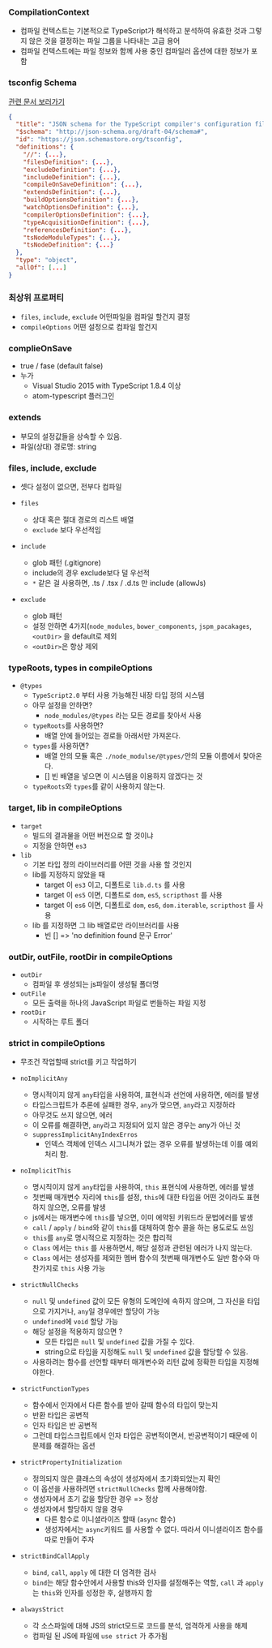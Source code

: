 ### **CompilationContext**

- 컴파일 컨텍스트는 기본적으로 TypeScript가 해석하고 분석하여 유효한 것과 그렇지 않은 것을 결정하는 파일 그룹을 나타내는 고급 용어
- 컴파일 컨텍스트에는 파일 정보와 함께 사용 중인 컴파일러 옵션에 대한 정보가 포함

### **tsconfig Schema**

<a href="https://json.schemastore.org/tsconfig">관련 문서 보러가기</a>

```json
{
  "title": "JSON schema for the TypeScript compiler's configuration file",
  "$schema": "http://json-schema.org/draft-04/schema#",
  "id": "https://json.schemastore.org/tsconfig",
  "definitions": {
    "//": {...},
    "filesDefinition": {...},
    "excludeDefinition": {...},
    "includeDefinition": {...},
    "compileOnSaveDefinition": {...},
    "extendsDefinition": {...},
    "buildOptionsDefinition": {...},
    "watchOptionsDefinition": {...},
    "compilerOptionsDefinition": {...},
    "typeAcquisitionDefinition": {...},
    "referencesDefinition": {...},
    "tsNodeModuleTypes": {...},
    "tsNodeDefinition": {...}
  },
  "type": "object",
  "allOf": [...]
}
```

### **최상위 프로퍼티**

- `files`, `include`, `exclude` 어떤파일을 컴파일 할건지 결정
- `compileOptions` 어떤 설정으로 컴파일 할건지

### **complieOnSave**

- true / fase (default false)
- 누가
  - Visual Studio 2015 with TypeScript 1.8.4 이상
  - atom-typescript 플러그인

### **extends**

- 부모의 설정값들을 상속할 수 있음.
- 파일(상대) 경로명: string

### **files, include, exclude**

- 셋다 설정이 없으면, 전부다 컴파일

- `files`

  - 상대 혹은 절대 경로의 리스트 배열
  - `exclude` 보다 우선적임

- `include`

  - glob 패턴 (.gitignore)
  - include의 경우 exclude보다 덜 우선적
  - `*` 같은 걸 사용하면, .ts / .tsx / .d.ts 만 include (allowJs)

- `exclude`

  - glob 패턴
  - 설정 안하면 4가지(`node_modules`, `bower_components`, `jspm_pacakages`,`<outDir>` 을 default로 제외
  - `<outDir>`은 항상 제외

### **typeRoots, types in compileOptions**

- `@types`
  - `TypeScript2.0` 부터 사용 가능해진 내장 타입 정의 시스템
  - 아무 설정을 안하면?
    - `node_modules/@types` 라는 모든 경로를 찾아서 사용
  - `typeRoots`를 사용하면?
    - 배열 안에 들어있는 경로들 아래서만 가져온다.
  - `types`를 사용하면?
    - 배열 안의 모듈 혹은 `./node_modulse/@types/`안의 모듈 이름에서 찾아온다.
    - [] 빈 배열을 넣으면 이 시스템을 이용하지 않겠다는 것
  - `typeRoots`와 `types`를 같이 사용하지 않는다.

### **target, lib in compileOptions**

- `target`
  - 빌드의 결과물을 어떤 버전으로 할 것이냐
  - 지정을 안하면 `es3`
- `lib`
  - 기본 타입 정의 라이브러리를 어떤 것을 사용 할 것인지
  - lib를 지정하지 않았을 때
    - target 이 `es3` 이고, 디폴트로 `lib.d.ts` 를 사용
    - target 이 `es5` 이면, 디폴트로 `dom`, `es5`, `scripthost` 를 사용
    - target 이 `es6` 이면, 디폴트로 `dom`, `es6`, `dom.iterable`, `scripthost` 를 사용
  - lib 를 지정하면 그 lib 배열로만 라이브러리를 사용
    - 빈 [] => 'no definition found 문구 Error'

### **outDir, outFile, rootDir in compileOptions**

- `outDir`
  - 컴파일 후 생성되는 js파일이 생성될 폴더명
- `outFile`
  - 모든 출력을 하나의 JavaScript 파일로 번들하는 파일 지정
- `rootDir`
  - 시작하는 루트 폴더

### **strict in compileOptions**

- 무조건 작업할때 strict를 키고 작업하기

- `noImplicitAny`

  - 명시적이지 않게 `any`타입을 사용하여, 표현식과 선언에 사용하면, 에러를 발생
  - 타입스크립트가 추론에 실패한 경우, `any`가 맞으면, `any`라고 지정하라
  - 아무것도 쓰지 않으면, 에러
  - 이 오류를 해결하면, `any`라고 지정되어 있지 않은 경우는 any가 아닌 것
  - `suppressImplicitAnyIndexErros`
    - 인덱스 객체에 인덱스 시그니쳐가 없는 경우 오류를 발생하는데 이를 예외처리 함.

- `noImplicitThis`

  - 명시직이지 않게 `any`타입을 사용하여, `this` 표현식에 사용하면, 에러를 발생
  - 첫번째 매개변수 자리에 `this`를 설정, `this`에 대한 타입을 어떤 것이라도 표현하지 않으면, 오류를 발생
  - js에서는 매개변수에 `this`를 넣으면, 이미 에약된 키워드라 문법에러를 발생
  - `call` / `apply` / `bind`와 같이 `this`를 대체하여 함수 콜을 하는 용도로도 쓰임
  - `this`를 `any`로 명시적으로 지정하는 것은 합리적
  - `Class` 에서는 `this` 를 사용하면서, 해당 설정과 관련된 에러가 나지 않는다.
  - `Class` 에서는 생성자를 제외한 멤버 함수의 첫번째 매개변수도 일반 함수와 마찬가지로 `this` 사용 가능

- `strictNullChecks`

  - `null` 및 `undefined` 값이 모든 유형의 도메인에 속하지 않으며, 그 자신을 타입으로 가지거나, `any`일 경우에만 할당이 가능
  - `undefined`에 `void` 할당 가능
  - 해당 설정을 적용하지 않으면 ?
    - 모든 타입은 `null` 및 `undefined` 값을 가질 수 있다.
    - string으로 타입을 지정해도 `null` 및 `undefined` 값을 할당할 수 있음.
  - 사용하려는 함수를 선언할 때부터 매개변수와 리턴 값에 정확한 타입을 지정해야한다.

- `strictFunctionTypes`

  - 함수에서 인자에서 다른 함수를 받아 갈때 함수의 타입이 맞는지
  - 반환 타입은 공변적
  - 인자 타입은 반 공변적
  - 그런데 타입스크립트에서 인자 타입은 공변적이면서, 반공변적이기 때문에 이 문제를 해결하는 옵션

- `strictPropertyInitialization`

  - 정의되지 않은 클래스의 속성이 생성자에서 초기화되었는지 확인
  - 이 옵션을 사용하려면 `strictNullChecks` 함께 사용해야함.
  - 생성자에서 초기 값을 할당한 경우 => 정상
  - 생성자에서 할당하지 않을 경우
    - 다른 함수로 이니셜라이즈 할때 (`async` 함수)
    - 생성자에서는 `async`키워드 를 사용할 수 없다. 따라서 이니셜라이즈 함수를 따로 만들어 주자

- `strictBindCallApply`

  - `bind`, `call`, `apply` 에 대한 더 엄격한 검사
  - `bind`는 해당 함수안에서 사용할 this와 인자를 설정해주는 역할, `call` 과 `apply`는 `this`와 인자를 성정한 후, 실행까지 함

- `alwaysStrict`

  - 각 소스파일에 대해 JS의 strict모드로 코드를 분석, 엄격하게 사용을 해제
  - 컴파일 된 JS에 파일에 `use strict` 가 추가됨
